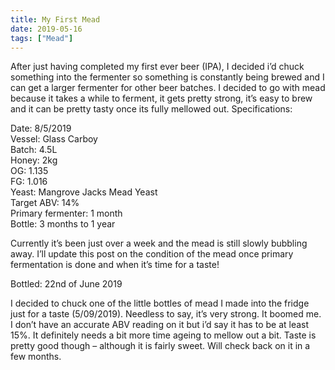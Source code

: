 ```yaml
---
title: My First Mead
date: 2019-05-16
tags: ["Mead"]
---
```


After just having completed my first ever beer (IPA), I decided i’d chuck something into the fermenter so something is constantly being brewed and I can get a larger fermenter for other beer batches. I decided to go with mead because it takes a while to ferment, it gets pretty strong, it’s easy to brew and it can be pretty tasty once its fully mellowed out. Specifications:

Date: 8/5/2019  
Vessel: Glass Carboy  
Batch: 4.5L  
Honey: 2kg  
OG: 1.135  
FG: 1.016  
Yeast: Mangrove Jacks Mead Yeast  
Target ABV: 14%  
Primary fermenter: 1 month  
Bottle: 3 months to 1 year  

Currently it’s been just over a week and the mead is still slowly bubbling away. I’ll update this post on the condition of the mead once primary fermentation is done and when it’s time for a taste!

Bottled: 22nd of June 2019

I decided to chuck one of the little bottles of mead I made into the fridge just for a taste (5/09/2019). Needless to say, it’s very strong. It boomed me. I don’t have an accurate ABV reading on it but i’d say it has to be at least 15%. It definitely needs a bit more time ageing to mellow out a bit. Taste is pretty good though – although it is fairly sweet. Will check back on it in a few months.